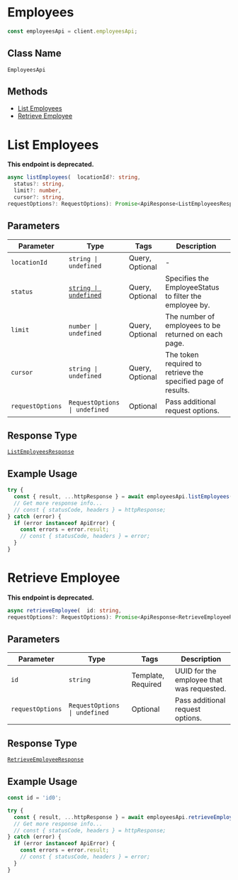 # Employees

```ts
const employeesApi = client.employeesApi;
```

## Class Name

`EmployeesApi`

## Methods

* [List Employees](../../doc/api/employees.md#list-employees)
* [Retrieve Employee](../../doc/api/employees.md#retrieve-employee)


# List Employees

**This endpoint is deprecated.**

```ts
async listEmployees(  locationId?: string,
  status?: string,
  limit?: number,
  cursor?: string,
requestOptions?: RequestOptions): Promise<ApiResponse<ListEmployeesResponse>>
```

## Parameters

| Parameter | Type | Tags | Description |
|  --- | --- | --- | --- |
| `locationId` | `string \| undefined` | Query, Optional | - |
| `status` | [`string \| undefined`](../../doc/models/employee-status.md) | Query, Optional | Specifies the EmployeeStatus to filter the employee by. |
| `limit` | `number \| undefined` | Query, Optional | The number of employees to be returned on each page. |
| `cursor` | `string \| undefined` | Query, Optional | The token required to retrieve the specified page of results. |
| `requestOptions` | `RequestOptions \| undefined` | Optional | Pass additional request options. |

## Response Type

[`ListEmployeesResponse`](../../doc/models/list-employees-response.md)

## Example Usage

```ts
try {
  const { result, ...httpResponse } = await employeesApi.listEmployees();
  // Get more response info...
  // const { statusCode, headers } = httpResponse;
} catch (error) {
  if (error instanceof ApiError) {
    const errors = error.result;
    // const { statusCode, headers } = error;
  }
}
```


# Retrieve Employee

**This endpoint is deprecated.**

```ts
async retrieveEmployee(  id: string,
requestOptions?: RequestOptions): Promise<ApiResponse<RetrieveEmployeeResponse>>
```

## Parameters

| Parameter | Type | Tags | Description |
|  --- | --- | --- | --- |
| `id` | `string` | Template, Required | UUID for the employee that was requested. |
| `requestOptions` | `RequestOptions \| undefined` | Optional | Pass additional request options. |

## Response Type

[`RetrieveEmployeeResponse`](../../doc/models/retrieve-employee-response.md)

## Example Usage

```ts
const id = 'id0';

try {
  const { result, ...httpResponse } = await employeesApi.retrieveEmployee(id);
  // Get more response info...
  // const { statusCode, headers } = httpResponse;
} catch (error) {
  if (error instanceof ApiError) {
    const errors = error.result;
    // const { statusCode, headers } = error;
  }
}
```


